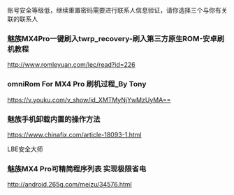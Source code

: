 账号安全等级低，继续重置密码需要进行联系人信息验证，请你选择三个与你有关联的联系人

### 魅族MX4Pro一键刷入twrp_recovery-刷入第三方原生ROM-安卓刷机教程
http://www.romleyuan.com/lec/read?id=226

### omniRom For MX4 Pro 刷机过程_By Tony
https://v.youku.com/v_show/id_XMTMyNjYwMzUyMA==

### 魅族手机卸载内置的操作方法
https://www.chinafix.com/article-18093-1.html

LBE安全大师

### 魅族MX4 Pro可精简程序列表 实现极限省电
http://android.265g.com/meizu/34576.html
